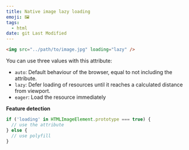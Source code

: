 ```yaml
---
title: Native image lazy loading
emoji: 🖼
tags:
  - html
date: git Last Modified
---
```


```html
<img src="../path/to/image.jpg" loading="lazy" />
```

You can use three values with this attribute:

- `auto`: Default behaviour of the browser, equal to not including the attribute.
- `lazy`: Defer loading of resources until it reaches a calculated distance from viewport.
- `eager`: Load the resource immediately

**Feature detection**

```js
if ('loading' in HTMLImageElement.prototype === true) {
  // use the attribute
} else {
  // use polyfill
}
```
